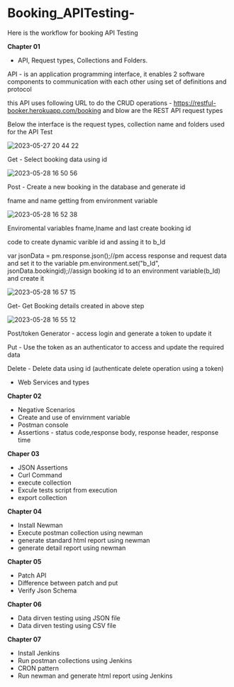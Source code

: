 # Booking_APITesting-
Here is the workflow for booking API Testing

**Chapter 01**

* API, Request types, Collections and Folders.

API - is an application programming interface, it enables 2 software components to communication with each other using set of definitions and protocol

this API uses following URL to do the CRUD operations - https://restful-booker.herokuapp.com/booking 
and blow are the REST API request types

Below the interface is the request types, collection name and folders used for the API Test

![2023-05-27 20 44 22](https://github.com/Kulshanperera/Booking_APITesting-/assets/47887463/bd944184-de24-4f01-85b7-d69cd717f5fc)

Get - Select booking data using id

![2023-05-28 16 50 56](https://github.com/Kulshanperera/Booking_APITesting-/assets/47887463/5d9a069d-4e1c-4023-90cf-fe89d7ad81df)

Post - Create a new booking in the database and generate id

fname and name getting from environment variable

![2023-05-28 16 52 38](https://github.com/Kulshanperera/Booking_APITesting-/assets/47887463/40eacbd1-d070-4f34-992b-d73d9f13c187)

Enviromental variables
fname,lname and last create booking id

code to create dynamic varible id and assing it to b_Id

var jsonData = pm.response.json();//pm access response and request data and set it to the variable
pm.environment.set("b_Id", jsonData.bookingid);//assign booking id to an environment variable(b_Id) and create it


![2023-05-28 16 57 15](https://github.com/Kulshanperera/Booking_APITesting-/assets/47887463/13bd6e72-c66e-4731-9085-b1dda4ed5892)


Get- Get Booking details created in above step 

![2023-05-28 16 55 12](https://github.com/Kulshanperera/Booking_APITesting-/assets/47887463/e3ebde4c-36b0-47e1-b56a-4b9dddf6260d)


Post/token Generator - access login and generate a token to update it

Put - Use the token as an authenticator to access and update the required data

Delete - Delete data using id (authenticate delete operation using a token)


* Web Services and types



**Chapter 02**

* Negative Scenarios
* Create and use of envirnment variable
* Postman console
* Assertions - status code,response body, response header, response time

**Chaper 03**

* JSON Assertions
* Curl Command
* execute collection
* Excule tests script from execution
* export collection

**Chapter 04**

* Install Newman
* Execute postman collection using newman
* generate standard html report using newman
* generate detail report using newman

**Chapter 05**

* Patch API
* Difference between patch and put
* Verify Json Schema

**Chapter 06**

* Data dirven testing using JSON file
* Data dirven testing using CSV file

**Chapter 07**

* Install Jenkins
* Run postman collections using Jenkins
* CRON pattern 
* Run newman and generate html report using Jenkins
